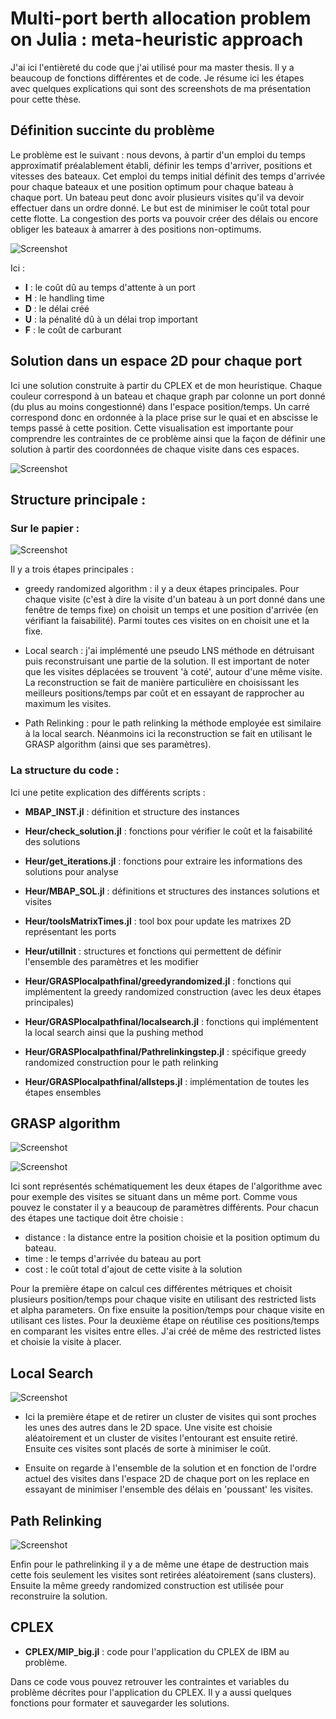 # Multi-port berth allocation problem on Julia : meta-heuristic approach


J'ai ici l'entièreté du code que j'ai utilisé pour ma master thesis. Il y a beaucoup de fonctions différentes et de code. Je résume ici les étapes avec quelques explications qui sont des screenshots de ma présentation pour cette thèse.

## Définition succinte du problème

Le problème est le suivant : nous devons, à partir d'un emploi du temps approximatif préalablement établi, définir les temps d'arriver, positions et vitesses des bateaux. Cet emploi du temps initial définit des temps d'arrivée pour chaque bateaux et une position optimum pour chaque bateau à chaque port. Un bateau peut donc avoir plusieurs visites qu'il va devoir effectuer dans un ordre donné. Le but est de minimiser le coût total pour cette flotte. La congestion des ports va pouvoir créer des délais ou encore obliger les bateaux à amarrer à des positions non-optimums.

![Screenshot](screenshots/description.png)


Ici :

- **I** : le coût dû au temps d'attente à un port
- **H** : le handling time
- **D** : le délai créé
- **U** : la pénalité dû à un délai trop important
- **F** : le coût de carburant

## Solution dans un espace 2D pour chaque port 

Ici une solution construite à partir du CPLEX et de mon heuristique. Chaque couleur correspond à un bateau et chaque graph par colonne un port donné (du plus au moins congestionné) dans l'espace position/temps.  Un carré correspond donc en ordonnée à la place prise sur le quai et en abscisse le temps passé à cette position. Cette visualisation est importante pour comprendre les contraintes de ce problème ainsi que la façon de définir une solution à partir des coordonnées de chaque visite dans ces espaces.

![Screenshot](screenshots/solution.png)

## Structure principale :

### Sur le papier :

![Screenshot](screenshots/main_structure.png)

Il y a trois étapes principales :

- greedy randomized algorithm : il y a deux étapes principales. Pour chaque visite (c'est à dire la visite d'un bateau à un port donné dans une fenêtre de temps fixe) on choisit un temps et une position d'arrivée (en vérifiant la faisabilité). Parmi toutes ces visites on en choisit une et la fixe.

- Local search : j'ai implémenté une pseudo LNS méthode en détruisant puis reconstruisant une partie de la solution. Il est important de noter que les visites déplacées se trouvent 'à coté', autour d'une même visite. La reconstruction se fait de manière particulière en choisissant les meilleurs positions/temps par coût et en essayant de rapprocher au maximum les visites.

- Path Relinking : pour le path relinking la méthode employée est similaire à la local search. Néanmoins ici la reconstruction se fait en utilisant le GRASP algorithm (ainsi que ses paramètres).

### La structure du code :

Ici une petite explication des différents scripts :

- **MBAP_INST.jl** : définition et structure des instances

- **Heur/check_solution.jl** :  fonctions pour vérifier le coût et la faisabilité des solutions
- **Heur/get_iterations.jl** :  fonctions pour extraire les informations des solutions pour analyse
- **Heur/MBAP_SOL.jl** :  définitions et structures des instances solutions et visites
- **Heur/toolsMatrixTimes.jl** :  tool box pour update les matrixes 2D représentant les ports
- **Heur/utilInit** :  structures et fonctions qui permettent de définir l'ensemble des paramètres et les modifier

- **Heur/GRASPlocalpathfinal/greedyrandomized.jl** : fonctions qui implémentent la greedy randomized construction (avec les deux étapes principales)
- **Heur/GRASPlocalpathfinal/localsearch.jl** : fonctions qui implémentent la local search ainsi que la pushing method
- **Heur/GRASPlocalpathfinal/Pathrelinkingstep.jl** : spécifique greedy randomized construction pour le path relinking
- **Heur/GRASPlocalpathfinal/allsteps.jl** : implémentation de toutes les étapes ensembles

## GRASP algorithm

![Screenshot](screenshots/GRASPstep1.png)

![Screenshot](screenshots/GRASPstep2.png)

Ici sont représentés schématiquement les deux étapes de l'algorithme avec pour exemple des visites se situant dans un même port. Comme vous pouvez le constater il y a beaucoup de paramètres différents. Pour chacun des étapes une tactique doit être choisie :

- distance : la distance entre la position choisie et la position optimum du bateau.
- time : le temps d'arrivée du bateau au port
- cost : le coût total d'ajout de cette visite à la solution

Pour la première étape on calcul ces différentes métriques et choisit plusieurs position/temps pour chaque visite en utilisant des restricted lists et alpha parameters. On fixe ensuite la position/temps pour chaque visite en utilisant ces listes. Pour la deuxième étape on réutilise ces positions/temps en comparant les visites entre elles. J'ai créé de même des restricted listes et choisie la visite à placer.


## Local Search

![Screenshot](screenshots/localsearch.png)

- Ici la première étape et de retirer un cluster de visites qui sont proches les unes des autres dans le 2D space. Une visite est choisie aléatoirement et un cluster de visites l'entourant est ensuite retiré. Ensuite ces visites sont placés de sorte à minimiser le coût.

- Ensuite on regarde à l'ensemble de la solution et en fonction de l'ordre actuel des visites dans l'espace 2D de chaque port on les replace en essayant de minimiser l'ensemble des délais en 'poussant' les visites.


## Path Relinking

![Screenshot](screenshots/pathrelinking.png)

Enfin pour le pathrelinking il y a de même une étape de destruction mais cette fois seulement les visites sont retirées aléatoirement (sans clusters). Ensuite la même greedy randomized construction est utilisée pour reconstruire la solution.

## CPLEX

- **CPLEX/MIP_big.jl** : code pour l'application du CPLEX de IBM au problème.

Dans ce code vous pouvez retrouver les contraintes et variables du problème décrites pour l'application du CPLEX. Il y a aussi quelques fonctions pour formater et sauvegarder les solutions.